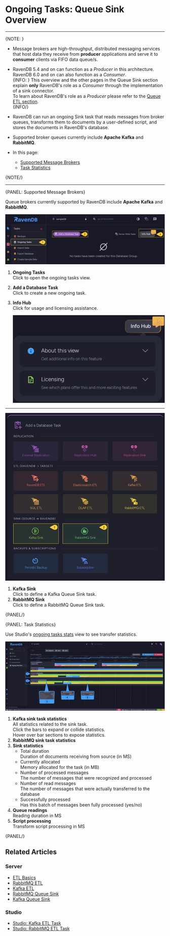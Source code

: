 ﻿# Ongoing Tasks: Queue Sink Overview
---

{NOTE: }

* Message brokers are high-throughput, distributed messaging services that 
  host data they receive from **producer** applications and serve it to 
  **consumer** clients via FIFO data queue/s. 
* RavenDB 5.4 and on can function as a _Producer_ in this architecture.  
  RavenDB 6.0 and on can also function as a _Consumer_.  
  {INFO: }
  This overview and the other pages in the Queue Sink section explain 
  **only** RavenDB's role as a _Consumer_ through the implementation of 
  a sink connector.  
  To learn about RavenDB's role as a _Producer_ please refer to the 
  [Queue ETL section](../../../server/ongoing-tasks/etl/queue-etl/overview).  
  {INFO/}
* RavenDB can run an ongoing Sink task that reads messages from broker queues, 
  transforms them to documents by a user-defined script, and stores the 
  documents in RavenDB's database.  
* Supported broker queues currently include **Apache Kafka** and **RabbitMQ**.  

* In this page:  
   * [Supported Message Brokers](../../../server/ongoing-tasks/queue-sink/overview#supported-message-brokers)  
   * [Task Statistics](../../../server/ongoing-tasks/queue-sink/overview#task-statistics)  

{NOTE/}

---

{PANEL: Supported Message Brokers}

Queue brokers currently supported by RavenDB include **Apache Kafka** and **RabbitMQ**.  

![Ongoing Tasks](images/overview_ongoing-tasks.png "Ongoing Tasks")

1. **Ongoing Tasks**  
   Click to open the ongoing tasks view.  
2. **Add a Database Task**  
   Click to create a new ongoing task.  
3. **Info Hub**  
   Click for usage and licensing assistance.  

      ![Info Hub](images/info-hub.png "Info Hub")

---

![Define Queue Sink Task](images/overview_task-selection.png "Define Queue Sink Task")

1. **Kafka Sink**  
   Click to define a Kafka Queue Sink task.  
2. **RabbitMQ Sink**  
   Click to define a RabbitMQ Queue Sink task.  

{PANEL/}

{PANEL: Task Statistics}

Use Studio's [ongoing tasks stats](../../../studio/database/stats/ongoing-tasks-stats/overview) 
view to see transfer statistics.  

![Queue Brokers Stats](images/overview_stats.png "Ongoing Tasks")

1. **Kafka sink task statistics**  
   All statistics related to the sink task.  
   Click the bars to expand or collide statistics.  
   Hover over bar sections to expose statistics.  
2. **RabbitMQ sink task statistics**  
3. **Sink statistics**  
    * Total duration  
      Duration of documents receiving from source (in MS)  
    * Currently allocated  
      Memory allocated for the task (in MB)  
    * Number of processed messages  
      The number of messages that were recognized and processed  
    * Number of read messages  
      The number of messages that were actually transferred to the database  
    * Successfully processed  
      Has this batch of messages been fully processed (yes/no)  
4. **Queue readings**  
   Reading duration in MS  
5. **Script processing**  
   Transform script processing in MS  

{PANEL/}

## Related Articles

### Server

- [ETL Basics](../../../server/ongoing-tasks/etl/basics)
- [RabbitMQ ETL](../../../server/ongoing-tasks/etl/queue-etl/rabbit-mq)
- [Kafka ETL](../../../server/ongoing-tasks/etl/queue-etl/kafka)
- [RabbitMQ Queue Sink](../../../server/ongoing-tasks/queue-sink/rabbit-mq-queue-sink)
- [Kafka Queue Sink](../../../server/ongoing-tasks/queue-sink/kafka-queue-sink)

### Studio

- [Studio: Kafka ETL Task](../../../studio/database/tasks/ongoing-tasks/kafka-etl-task)
- [Studio: RabbitMQ ETL Task](../../../studio/database/tasks/ongoing-tasks/rabbitmq-etl-task)
